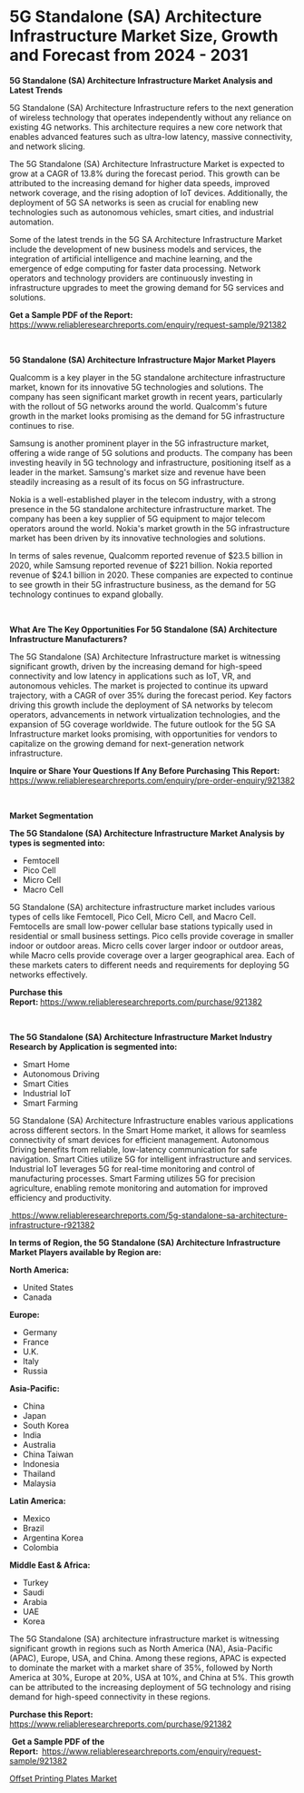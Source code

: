<p><h1>5G Standalone (SA) Architecture Infrastructure Market Size, Growth and Forecast from 2024 - 2031</h1></p><p><strong>5G Standalone (SA) Architecture Infrastructure Market Analysis and Latest Trends</strong></p>
<p><p>5G Standalone (SA) Architecture Infrastructure refers to the next generation of wireless technology that operates independently without any reliance on existing 4G networks. This architecture requires a new core network that enables advanced features such as ultra-low latency, massive connectivity, and network slicing.</p><p>The 5G Standalone (SA) Architecture Infrastructure Market is expected to grow at a CAGR of 13.8% during the forecast period. This growth can be attributed to the increasing demand for higher data speeds, improved network coverage, and the rising adoption of IoT devices. Additionally, the deployment of 5G SA networks is seen as crucial for enabling new technologies such as autonomous vehicles, smart cities, and industrial automation.</p><p>Some of the latest trends in the 5G SA Architecture Infrastructure Market include the development of new business models and services, the integration of artificial intelligence and machine learning, and the emergence of edge computing for faster data processing. Network operators and technology providers are continuously investing in infrastructure upgrades to meet the growing demand for 5G services and solutions.</p></p>
<p><strong>Get a Sample PDF of the Report:&nbsp;</strong> <a href="https://www.reliableresearchreports.com/enquiry/request-sample/921382">https://www.reliableresearchreports.com/enquiry/request-sample/921382</a></p>
<p>&nbsp;</p>
<p><strong>5G Standalone (SA) Architecture Infrastructure Major Market Players</strong></p>
<p><p>Qualcomm is a key player in the 5G standalone architecture infrastructure market, known for its innovative 5G technologies and solutions. The company has seen significant market growth in recent years, particularly with the rollout of 5G networks around the world. Qualcomm's future growth in the market looks promising as the demand for 5G infrastructure continues to rise.</p><p>Samsung is another prominent player in the 5G infrastructure market, offering a wide range of 5G solutions and products. The company has been investing heavily in 5G technology and infrastructure, positioning itself as a leader in the market. Samsung's market size and revenue have been steadily increasing as a result of its focus on 5G infrastructure.</p><p>Nokia is a well-established player in the telecom industry, with a strong presence in the 5G standalone architecture infrastructure market. The company has been a key supplier of 5G equipment to major telecom operators around the world. Nokia's market growth in the 5G infrastructure market has been driven by its innovative technologies and solutions.</p><p>In terms of sales revenue, Qualcomm reported revenue of $23.5 billion in 2020, while Samsung reported revenue of $221 billion. Nokia reported revenue of $24.1 billion in 2020. These companies are expected to continue to see growth in their 5G infrastructure business, as the demand for 5G technology continues to expand globally.</p></p>
<p>&nbsp;</p>
<p><strong>What Are The Key Opportunities For 5G Standalone (SA) Architecture Infrastructure Manufacturers?</strong></p>
<p><p>The 5G Standalone (SA) Architecture Infrastructure market is witnessing significant growth, driven by the increasing demand for high-speed connectivity and low latency in applications such as IoT, VR, and autonomous vehicles. The market is projected to continue its upward trajectory, with a CAGR of over 35% during the forecast period. Key factors driving this growth include the deployment of SA networks by telecom operators, advancements in network virtualization technologies, and the expansion of 5G coverage worldwide. The future outlook for the 5G SA Infrastructure market looks promising, with opportunities for vendors to capitalize on the growing demand for next-generation network infrastructure.</p></p>
<p><strong>Inquire or Share Your Questions If Any Before Purchasing This Report:</strong> <a href="https://www.reliableresearchreports.com/enquiry/pre-order-enquiry/921382">https://www.reliableresearchreports.com/enquiry/pre-order-enquiry/921382</a></p>
<p>&nbsp;</p>
<p><strong>Market Segmentation</strong></p>
<p><strong>The 5G Standalone (SA) Architecture Infrastructure Market Analysis by types is segmented into:</strong></p>
<p><ul><li>Femtocell</li><li>Pico Cell</li><li>Micro Cell</li><li>Macro Cell</li></ul></p>
<p><p>5G Standalone (SA) architecture infrastructure market includes various types of cells like Femtocell, Pico Cell, Micro Cell, and Macro Cell. Femtocells are small low-power cellular base stations typically used in residential or small business settings. Pico cells provide coverage in smaller indoor or outdoor areas. Micro cells cover larger indoor or outdoor areas, while Macro cells provide coverage over a larger geographical area. Each of these markets caters to different needs and requirements for deploying 5G networks effectively.</p></p>
<p><strong>Purchase this Report:&nbsp;</strong><a href="https://www.reliableresearchreports.com/purchase/921382">https://www.reliableresearchreports.com/purchase/921382</a></p>
<p>&nbsp;</p>
<p><strong>The 5G Standalone (SA) Architecture Infrastructure Market Industry Research by Application is segmented into:</strong></p>
<p><ul><li>Smart Home</li><li>Autonomous Driving</li><li>Smart Cities</li><li>Industrial IoT</li><li>Smart Farming</li></ul></p>
<p><p>5G Standalone (SA) Architecture Infrastructure enables various applications across different sectors. In the Smart Home market, it allows for seamless connectivity of smart devices for efficient management. Autonomous Driving benefits from reliable, low-latency communication for safe navigation. Smart Cities utilize 5G for intelligent infrastructure and services. Industrial IoT leverages 5G for real-time monitoring and control of manufacturing processes. Smart Farming utilizes 5G for precision agriculture, enabling remote monitoring and automation for improved efficiency and productivity.</p></p>
<p><a href="https://www.reliableresearchreports.com/5g-standalone-sa-architecture-infrastructure-r921382">&nbsp;https://www.reliableresearchreports.com/5g-standalone-sa-architecture-infrastructure-r921382</a></p>
<p><strong>In terms of Region, the 5G Standalone (SA) Architecture Infrastructure Market Players available by Region are:</strong></p>
<p>
    <p> <strong> North America: </strong>
        <ul>
            <li>United States</li>
            <li>Canada</li>
        </ul>
        </p> 
    <p> <strong> Europe: </strong>
        <ul>
            <li>Germany</li>
            <li>France</li>
            <li>U.K.</li>
            <li>Italy</li>
            <li>Russia</li>
        </ul>
        </p> 
    <p> <strong> Asia-Pacific: </strong>
        <ul>
            <li>China</li>
            <li>Japan</li>
            <li>South Korea</li>
            <li>India</li>
            <li>Australia</li>
            <li>China Taiwan</li>
            <li>Indonesia</li>
            <li>Thailand</li>
            <li>Malaysia</li>
        </ul>
        </p> 
    <p> <strong> Latin America: </strong>
        <ul>
            <li>Mexico</li>
            <li>Brazil</li>
            <li>Argentina Korea</li>
            <li>Colombia</li>
        </ul>
        </p> 
    <p> <strong> Middle East & Africa: </strong>
        <ul>
            <li>Turkey</li>
            <li>Saudi</li>
            <li>Arabia</li>
            <li>UAE</li>
            <li>Korea</li>
        </ul>
    </p>
    </p>
<p><p>The 5G Standalone (SA) architecture infrastructure market is witnessing significant growth in regions such as North America (NA), Asia-Pacific (APAC), Europe, USA, and China. Among these regions, APAC is expected to dominate the market with a market share of 35%, followed by North America at 30%, Europe at 20%, USA at 10%, and China at 5%. This growth can be attributed to the increasing deployment of 5G technology and rising demand for high-speed connectivity in these regions.</p></p>
<p><strong>Purchase this Report: </strong><a href="https://www.reliableresearchreports.com/purchase/921382">https://www.reliableresearchreports.com/purchase/921382</a></p>
<p>&nbsp;<strong>Get a Sample PDF of the Report:&nbsp;&nbsp;</strong><a href="https://www.reliableresearchreports.com/enquiry/request-sample/921382">https://www.reliableresearchreports.com/enquiry/request-sample/921382</a></p>
<p><strong></strong></p>
<p><p><a href="https://noble-drawer-34c.notion.site/Offset-Printing-Plates-Market-Dynamics-2024-2031-Also-about-Its-Market-Trends-Projections-and-Opp-2c1af0fc393e4da6a60a0835699543eb">Offset Printing Plates Market</a></p></p>